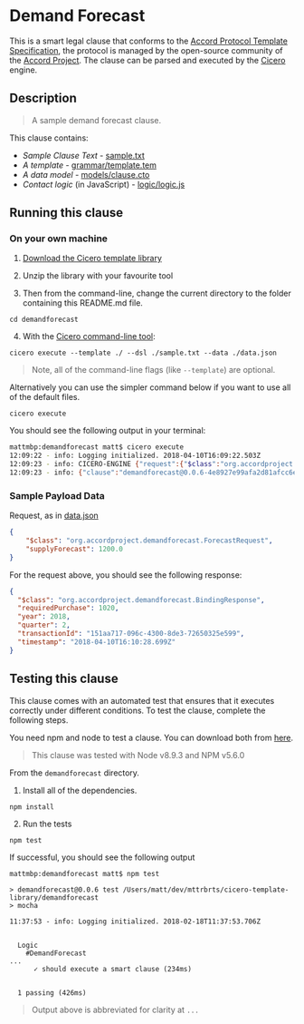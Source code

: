 
# Demand Forecast

This is a smart legal clause that conforms to the [Accord Protocol Template Specification](https://docs.google.com/document/d/1UacA_r2KGcBA2D4voDgGE8jqid-Uh4Dt09AE-shBKR0), the protocol is managed by the open-source community of the [Accord Project](https://accordproject.org). The clause can be parsed and executed by the [Cicero](https://github.com/accordproject/cicero) engine.

## Description

> A sample demand forecast clause.

This clause contains:
- *Sample Clause Text* - [sample.txt](sample.txt)
- *A template* - [grammar/template.tem](grammar/template.tem)
- *A data model* - [models/clause.cto](models/clause.cto)
- *Contact logic* (in JavaScript) - [logic/logic.js](lib/logic.js)

## Running this clause

### On your own machine

1. [Download the Cicero template library](https://github.com/accordproject/cicero-template-library/archive/master.zip)

2. Unzip the library with your favourite tool

3. Then from the command-line, change the current directory to the folder containing this README.md file.
```
cd demandforecast
```
4. With the [Cicero command-line tool](https://github.com/accordproject/cicero#installation):
```
cicero execute --template ./ --dsl ./sample.txt --data ./data.json
```
> Note, all of the command-line flags (like `--template`) are optional.

Alternatively you can use the simpler command below if you want to use all of the default files.
```
cicero execute
```

You should see the following output in your terminal:
```bash
mattmbp:demandforecast matt$ cicero execute
12:09:22 - info: Logging initialized. 2018-04-10T16:09:22.503Z
12:09:23 - info: CICERO-ENGINE {"request":{"$class":"org.accordproject.demandforecast.ForecastRequest","supplyForecast":1200,"transactionId":"c45aa239-9d21-44fd-ac00-ac9374371cf5","timestamp":"2018-04-10T16:09:23.074Z"},"response":{"$class":"org.accordproject.demandforecast.BindingResponse","transactionId":"1cfb50e0-e243-4f16-9491-f0939216a67b","timestamp":"2018-04-10T16:09:23.084Z"},"data":{"$class":"org.accordproject.demandforecast.TemplateModel","purchaser":"PETER","supplier":"DAN","effectiveDate":"04/02/2018","minimumPercentage":85}}
12:09:23 - info: {"clause":"demandforecast@0.0.6-4e8927e99afa2d81afcc6ec5241225dd88ce1b72cfa2359dda195d4c2dc0adc8","request":{"$class":"org.accordproject.demandforecast.ForecastRequest","supplyForecast":1200},"response":{"$class":"org.accordproject.demandforecast.BindingResponse","requiredPurchase":1020,"year":2018,"quarter":2,"transactionId":"1cfb50e0-e243-4f16-9491-f0939216a67b","timestamp":"2018-04-10T16:09:23.084Z"}}
```

### Sample Payload Data


Request, as in [data.json](https://github.com/accordproject/cicero-template-library/blob/master/demandforecast/data.json)
```json
{
    "$class": "org.accordproject.demandforecast.ForecastRequest",
    "supplyForecast": 1200.0
}
```

For the request above, you should see the following response:
```json
{
  "$class": "org.accordproject.demandforecast.BindingResponse",
  "requiredPurchase": 1020,
  "year": 2018,
  "quarter": 2,
  "transactionId": "151aa717-096c-4300-8de3-72650325e599",
  "timestamp": "2018-04-10T16:10:28.699Z"
}
```


## Testing this clause

This clause comes with an automated test that ensures that it executes correctly under different conditions. To test the clause, complete the following steps.

You need npm and node to test a clause. You can download both from [here](https://nodejs.org/).

> This clause was tested with Node v8.9.3 and NPM v5.6.0

From the `demandforecast` directory.

1. Install all of the dependencies.
```
npm install
```

2. Run the tests
```
npm test
```
If successful, you should see the following output
```
mattmbp:demandforecast matt$ npm test

> demandforecast@0.0.6 test /Users/matt/dev/mttrbrts/cicero-template-library/demandforecast
> mocha

11:37:53 - info: Logging initialized. 2018-02-18T11:37:53.706Z


  Logic
    #DemandForecast
...
      ✓ should execute a smart clause (234ms)


  1 passing (426ms)

```
> Output above is abbreviated for clarity at `...`
